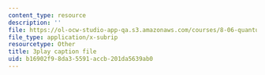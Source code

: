 ```yaml
---
content_type: resource
description: ''
file: https://ol-ocw-studio-app-qa.s3.amazonaws.com/courses/8-06-quantum-physics-iii-spring-2018/b16902f98da35591accb201da5639ab0_jhIU1msmvaY.srt
file_type: application/x-subrip
resourcetype: Other
title: 3play caption file
uid: b16902f9-8da3-5591-accb-201da5639ab0
---
```

